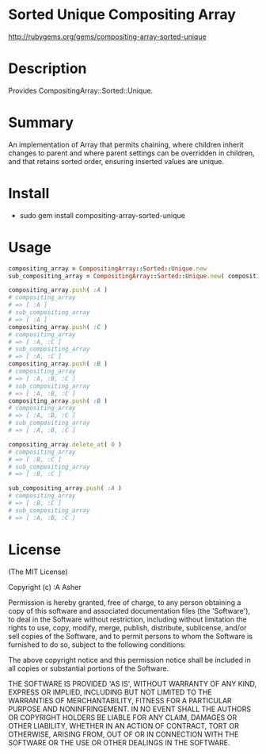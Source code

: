 # Sorted Unique Compositing Array #

http://rubygems.org/gems/compositing-array-sorted-unique

# Description #

Provides CompositingArray::Sorted::Unique.

# Summary #

An implementation of Array that permits chaining, where children inherit changes to parent and where parent settings can be overridden in children, and that retains sorted order, ensuring inserted values are unique.

# Install #

* sudo gem install compositing-array-sorted-unique

# Usage #

```ruby
compositing_array = CompositingArray::Sorted::Unique.new
sub_compositing_array = CompositingArray::Sorted::Unique.new( compositing_array )

compositing_array.push( :A )
# compositing_array
# => [ :A ]
# sub_compositing_array
# => [ :A ]
compositing_array.push( :C )
# compositing_array
# => [ :A, :C ]
# sub_compositing_array
# => [ :A, :C ]
compositing_array.push( :B )
# compositing_array
# => [ :A, :B, :C ]
# sub_compositing_array
# => [ :A, :B, :C ]
compositing_array.push( :B )
# compositing_array
# => [ :A, :B, :C ]
# sub_compositing_array
# => [ :A, :B, :C ]

compositing_array.delete_at( 0 )
# compositing_array
# => [ :B, :C ]
# sub_compositing_array
# => [ :B, :C ]

sub_compositing_array.push( :A )
# compositing_array
# => [ :B, :C ]
# sub_compositing_array
# => [ :A, :B, :C ]
```

# License #

  (The MIT License)

  Copyright (c) :A Asher

  Permission is hereby granted, free of charge, to any person obtaining
  a copy of this software and associated documentation files (the
  'Software'), to deal in the Software without restriction, including
  without limitation the rights to use, copy, modify, merge, publish,
  distribute, sublicense, and/or sell copies of the Software, and to
  permit persons to whom the Software is furnished to do so, subject to
  the following conditions:

  The above copyright notice and this permission notice shall be
  included in all copies or substantial portions of the Software.

  THE SOFTWARE IS PROVIDED 'AS IS', WITHOUT WARRANTY OF ANY KIND,
  EXPRESS OR IMPLIED, INCLUDING BUT NOT LIMITED TO THE WARRANTIES OF
  MERCHANTABILITY, FITNESS FOR A PARTICULAR PURPOSE AND NONINFRINGEMENT.
  IN NO EVENT SHALL THE AUTHORS OR COPYRIGHT HOLDERS BE LIABLE FOR ANY
  CLAIM, DAMAGES OR OTHER LIABILITY, WHETHER IN AN ACTION OF CONTRACT,
  TORT OR OTHERWISE, ARISING FROM, OUT OF OR IN CONNECTION WITH THE
  SOFTWARE OR THE USE OR OTHER DEALINGS IN THE SOFTWARE.